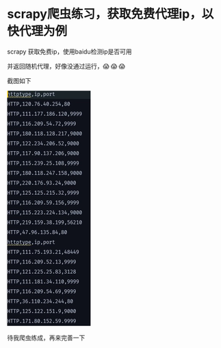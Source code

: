# scrapy爬虫练习，获取免费代理ip，以快代理为例

scrapy 获取免费ip，使用baidu检测ip是否可用

并返回随机代理，好像没通过运行，:scream: :scream: :scream:

截图如下

![截图](截图.jpg)

待我爬虫练成，再来完善一下